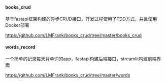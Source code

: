 #### books_crud

基于fastapi框架构建的异步CRUD接口，开发过程使用了TDD方式，并且使用Docker部署

https://github.com/LMFrank/books_crud/tree/master/books_crud

#### words_record

一个简单的记录每天背单词的app，fastapi构建后端接口，streamlit构建前端界面

https://github.com/LMFrank/books_crud/tree/master/words